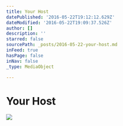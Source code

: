```yaml
---
title: Your Host
datePublished: '2016-05-22T19:12:12.629Z'
dateModified: '2016-05-22T19:09:37.526Z'
author: []
description: ''
starred: false
sourcePath: _posts/2016-05-22-your-host.md
inFeed: true
hasPage: false
inNav: false
_type: MediaObject

---
```

# Your Host
![](https://the-grid-user-content.s3-us-west-2.amazonaws.com/e4ad67bd-1255-4660-ac64-a41a830d8944.jpg)